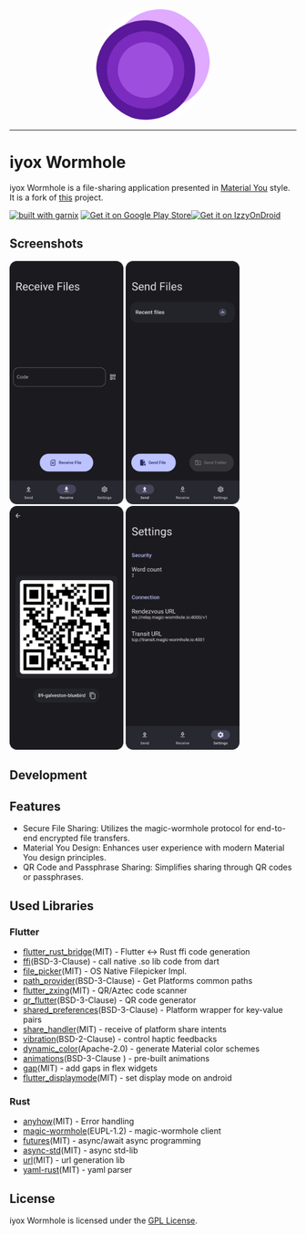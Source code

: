 <div align="center">
    <img width="200" height="200" style="display: block; border-radius: 9999px;" src="https://raw.githubusercontent.com/iyox-Studios/iyox-Wormhole/main/icon/Icon.png">
</div>

---
# iyox Wormhole

iyox Wormhole is a file-sharing application presented in [Material You](https://m3.material.io/) style.
It is a fork of [this](https://gitlab.com/lukas-heiligenbrunner/wormhole) project.

[![built with garnix](https://img.shields.io/endpoint.svg?url=https%3A%2F%2Fgarnix.io%2Fapi%2Fbadges%2Fiyox-studios%2Fiyox-Wormhole%3Fbranch%3Dmain)](https://garnix.io)
[<img src="https://play.google.com/intl/en_us/badges/static/images/badges/en_badge_web_generic.png" alt="Get it on Google Play Store" height="75">](https://play.google.com/store/apps/details?id=com.iyox.wormhole)[<img src="https://gitlab.com/IzzyOnDroid/repo/-/raw/master/assets/IzzyOnDroid.png" alt="Get it on IzzyOnDroid" height="75">](https://apt.izzysoft.de/packages/com.iyox.wormhole)


## Screenshots

[<img width=200 alt="Screenshot 1" src="https://raw.githubusercontent.com/iyox-Studios/iyox-Wormhole/main/assets/screenshots/receive_page_screenshot.png?raw=true">]()
[<img width=200 alt="Screenshot 2" src="https://raw.githubusercontent.com/iyox-Studios/iyox-Wormhole/main/assets/screenshots/send_page_screenshot.png?raw=true">]()
[<img width=200 alt="Screenshot 3" src="https://raw.githubusercontent.com/iyox-Studios/iyox-Wormhole/main/assets/screenshots/sending_page_screenshot.png?raw=true">]()
[<img width=200 alt="Screenshot 4" src="https://raw.githubusercontent.com/iyox-Studios/iyox-Wormhole/main/assets/screenshots/settings_page_screenshot.png?raw=true">]()

## Development


## Features

- Secure File Sharing: Utilizes the magic-wormhole protocol for end-to-end encrypted file transfers.
- Material You Design: Enhances user experience with modern Material You design principles.
- QR Code and Passphrase Sharing: Simplifies sharing through QR codes or passphrases.

## Used Libraries

### Flutter

* [flutter_rust_bridge](https://github.com/fzyzcjy/flutter_rust_bridge)(MIT) - Flutter <-> Rust ffi code generation
* [ffi](https://pub.dev/packages/ffi)(BSD-3-Clause) - call native .so lib code from dart
* [file_picker](https://pub.dev/packages/file_picker)(MIT) - OS Native Filepicker Impl.
* [path_provider](https://pub.dev/packages/path_provider)(BSD-3-Clause) - Get Platforms common paths
* [flutter_zxing](https://pub.dev/packages/flutter_zxing)(MIT) - QR/Aztec code scanner
* [qr_flutter](https://pub.dev/packages/qr_flutter)(BSD-3-Clause) - QR code generator
* [shared_preferences](https://pub.dev/packages/shared_preferences)(BSD-3-Clause) - Platform wrapper for key-value pairs
* [share_handler](https://pub.dev/packages/share_handler)(MIT) - receive of platform share intents
* [vibration](https://pub.dev/packages/vibration)(BSD-2-Clause) - control haptic feedbacks
* [dynamic_color](https://pub.dev/packages/dynamic_color)(Apache-2.0) - generate Material color schemes
* [animations](https://pub.dev/packages/animations)(BSD-3-Clause ) - pre-built animations
* [gap](https://pub.dev/packages/gap)(MIT) - add gaps in flex widgets
* [flutter_displaymode](https://pub.dev/packages/flutter_displaymode)(MIT) - set display mode on android

### Rust

* [anyhow](https://crates.io/crates/anyhow)(MIT) - Error handling
* [magic-wormhole](https://crates.io/crates/magic-wormhole)(EUPL-1.2) - magic-wormhole client
* [futures](https://crates.io/crates/futures)(MIT) - async/await async programming
* [async-std](https://crates.io/crates/async-std)(MIT) - async std-lib
* [url](https://crates.io/crates/url)(MIT) - url generation lib
* [yaml-rust](https://crates.io/crates/yaml-rust)(MIT) - yaml parser


## License

iyox Wormhole is licensed under the [GPL License](LICENSE).
